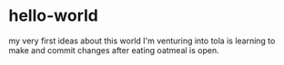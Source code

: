 # hello-world
my very first ideas about this world I'm venturing into
tola is learning to make and commit changes after eating oatmeal is open.
